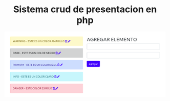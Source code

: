 <h1 style="text-align: center;">Sistema crud de presentacion en php</h1>
<img width="1000" heigth="500" src="imagenphp.png" alt="logo">